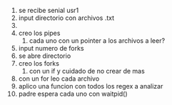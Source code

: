 1. se recibe senial usr1
3. input directorio con archivos .txt
4. 
5. creo los pipes
	1. cada uno con un pointer a los archivos a leer?
6. input numero de forks
7. se abre directorio
8. creo los forks
	1. con un if y cuidado de no crear de mas
9. con un for leo cada archivo
10. aplico una funcion con todos los regex a analizar
11. padre espera cada uno con waitpid()
